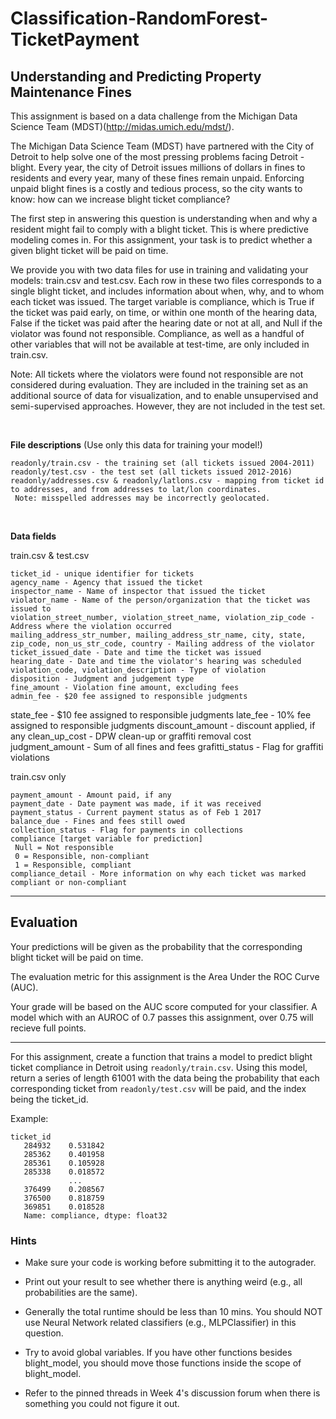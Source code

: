 # Classification-RandomForest-TicketPayment

## Understanding and Predicting Property Maintenance Fines

This assignment is based on a data challenge from the Michigan Data Science Team (MDST)(http://midas.umich.edu/mdst/). 

The Michigan Data Science Team (MDST) have partnered with the City of Detroit to help solve one of the most pressing problems facing Detroit - blight. Every year, the city of Detroit issues millions of dollars in fines to residents and every year, many of these fines remain unpaid. Enforcing unpaid blight fines is a costly and tedious process, so the city wants to know: how can we increase blight ticket compliance?

The first step in answering this question is understanding when and why a resident might fail to comply with a blight ticket. This is where predictive modeling comes in. For this assignment, your task is to predict whether a given blight ticket will be paid on time.

We provide you with two data files for use in training and validating your models: train.csv and test.csv. Each row in these two files corresponds to a single blight ticket, and includes information about when, why, and to whom each ticket was issued. The target variable is compliance, which is True if the ticket was paid early, on time, or within one month of the hearing data, False if the ticket was paid after the hearing date or not at all, and Null if the violator was found not responsible. Compliance, as well as a handful of other variables that will not be available at test-time, are only included in train.csv.

Note: All tickets where the violators were found not responsible are not considered during evaluation. They are included in the training set as an additional source of data for visualization, and to enable unsupervised and semi-supervised approaches. However, they are not included in the test set.

<br>

**File descriptions** (Use only this data for training your model!)

    readonly/train.csv - the training set (all tickets issued 2004-2011)
    readonly/test.csv - the test set (all tickets issued 2012-2016)
    readonly/addresses.csv & readonly/latlons.csv - mapping from ticket id to addresses, and from addresses to lat/lon coordinates. 
     Note: misspelled addresses may be incorrectly geolocated.

<br>

**Data fields**

train.csv & test.csv

    ticket_id - unique identifier for tickets
    agency_name - Agency that issued the ticket
    inspector_name - Name of inspector that issued the ticket
    violator_name - Name of the person/organization that the ticket was issued to
    violation_street_number, violation_street_name, violation_zip_code - Address where the violation occurred
    mailing_address_str_number, mailing_address_str_name, city, state, zip_code, non_us_str_code, country - Mailing address of the violator
    ticket_issued_date - Date and time the ticket was issued
    hearing_date - Date and time the violator's hearing was scheduled
    violation_code, violation_description - Type of violation
    disposition - Judgment and judgement type
    fine_amount - Violation fine amount, excluding fees
    admin_fee - $20 fee assigned to responsible judgments
state_fee - $10 fee assigned to responsible judgments
    late_fee - 10% fee assigned to responsible judgments
    discount_amount - discount applied, if any
    clean_up_cost - DPW clean-up or graffiti removal cost
    judgment_amount - Sum of all fines and fees
    grafitti_status - Flag for graffiti violations
    
train.csv only

    payment_amount - Amount paid, if any
    payment_date - Date payment was made, if it was received
    payment_status - Current payment status as of Feb 1 2017
    balance_due - Fines and fees still owed
    collection_status - Flag for payments in collections
    compliance [target variable for prediction] 
     Null = Not responsible
     0 = Responsible, non-compliant
     1 = Responsible, compliant
    compliance_detail - More information on why each ticket was marked compliant or non-compliant


___

## Evaluation

Your predictions will be given as the probability that the corresponding blight ticket will be paid on time.

The evaluation metric for this assignment is the Area Under the ROC Curve (AUC). 

Your grade will be based on the AUC score computed for your classifier. A model which with an AUROC of 0.7 passes this assignment, over 0.75 will recieve full points.
___

For this assignment, create a function that trains a model to predict blight ticket compliance in Detroit using `readonly/train.csv`. Using this model, return a series of length 61001 with the data being the probability that each corresponding ticket from `readonly/test.csv` will be paid, and the index being the ticket_id.

Example:

    ticket_id
       284932    0.531842
       285362    0.401958
       285361    0.105928
       285338    0.018572
                 ...
       376499    0.208567
       376500    0.818759
       369851    0.018528
       Name: compliance, dtype: float32
       
### Hints

* Make sure your code is working before submitting it to the autograder.

* Print out your result to see whether there is anything weird (e.g., all probabilities are the same).

* Generally the total runtime should be less than 10 mins. You should NOT use Neural Network related classifiers (e.g., MLPClassifier) in this question. 

* Try to avoid global variables. If you have other functions besides blight_model, you should move those functions inside the scope of blight_model.

* Refer to the pinned threads in Week 4's discussion forum when there is something you could not figure it out.
